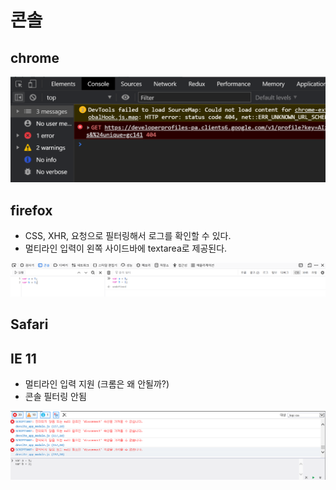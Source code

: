 # 콘솔

## chrome
![Alt text](./chrome.PNG)

## firefox
- CSS, XHR, 요청으로 필터링해서 로그를 확인할 수 있다.
- 멀티라인 입력이 왼쪽 사이드바에 textarea로 제공된다.

![Alt text](./firefox.PNG)

## Safari

## IE 11
- 멀티라인 입력 지원 (크롬은 왜 안될까?)
- 콘솔 필터링 안됨

![Alt text](./ie11.PNG)